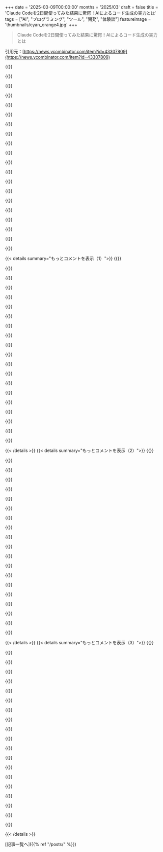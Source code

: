 +++
date = '2025-03-09T00:00:00'
months = '2025/03'
draft = false
title = 'Claude Codeを2日間使ってみた結果に驚愕！AIによるコード生成の実力とは'
tags = ["AI", "プログラミング", "ツール", "開発", "体験談"]
featureimage = 'thumbnails/cyan_orange4.jpg'
+++

> Claude Codeを2日間使ってみた結果に驚愕！AIによるコード生成の実力とは

引用元：[https://news.ycombinator.com/item?id=43307809](https://news.ycombinator.com/item?id=43307809)

{{<matomeQuote body="自分が一番ダメなプロンプトエンジニアだと思う。AIに修正や作成を頼むと、ほとんど正しい答えが返ってこないから。Twitterの成功談は魅力的だけど、AIに全て任せるってのは現実的じゃない気がする。" userName="develoopest" createdAt="2025-03-09T10:46:52" color="">}}

{{<matomeQuote body="多分“コード”と“プログラミング”の違いだと思う。LLMはコードを生成できるけど、プログラミングにこだわるとLLMは期待に応えられない。大多数は“コーダー”であって“プログラマー”じゃないから、LLMにいい印象を持つんだ。" userName="abxyz" createdAt="2025-03-09T11:13:08" color="#ff5c5c">}}

{{<matomeQuote body="最終的な結果が大事で、今のところLLMはコード補完には便利だけど、他にはほとんど役に立たない。書きたいコードは書けるけど、バグだらけで自分で書くのと同じくらい直すのが大変。リリースするソフトがこんなに酷いのは意味がない。" userName="jmull" createdAt="2025-03-09T11:36:13" color="">}}

{{<matomeQuote body="文字列に入る微妙なミスが面白い。結局その修正に時間がかかって、結局は得た時間を失っている。" userName="barbazoo" createdAt="2025-03-09T16:02:41" color="">}}

{{<matomeQuote body="その例があるの？" userName="dabinat" createdAt="2025-03-09T17:06:43" color="">}}

{{<matomeQuote body="アカウントを忘れたので新しく作成して返信。Claudeを使って“Ruby on Rails 8、Hotwire、stimulus、turboでページリフレッシュなしのクライアントサイドのバリデーションを見せて”ってプロンプトを試した。生成されたcontroller名が“validations”じゃなくて“validation”だったので、修正が面倒だったけど、最後的には求めていた通りになった。" userName="the_lonely_time" createdAt="2025-03-09T19:41:57" color="">}}

{{<matomeQuote body="Cursorのルールを試したことある？標準ライブラリを作り、ルールを追加・修正していくのがAIコーディングのベストプラクティスの一つだよ。" userName="fallinditch" createdAt="2025-03-09T17:32:58" color="">}}

{{<matomeQuote body="＞…何千ものルールを使って、追加・修正を繰り返すのが特に効率的なアプリ/システムを作る道なのか？10倍の成果を追求するのに10倍の努力が必要なんて懐疑的だ。" userName="jmull" createdAt="2025-03-09T18:06:20" color="">}}

{{<matomeQuote body="その時点で通常のプログラミングをルールを作る作業に置き換えているだけじゃないか？ルールは再利用可能で、メタプログラミングの一種かもしれないけど。" userName="UltraSane" createdAt="2025-03-09T17:39:34" color="">}}

{{<matomeQuote body="その通り。フレームワークを使うかどうかの判断にも同じ原則が適用される。コーダーはフレームワークをよく理解しなくても早く何かを構築できることに驚くけど、プログラマーは内部で何が起こっているかを理解しようとする。" userName="bikamonki" createdAt="2025-03-10T02:07:15" color="">}}

{{<matomeQuote body="フレームワークを使うのと、詳細を掘り下げることには違いがあると思うけど、あなたの言ってることはNo True Scotsman的な気がする。プログラマーの大半はそんな定義には当てはまらないと思う。私の業界はストリーミングメディアだから、そういうバイアスがあるかも。" userName="InvertedRhodium" createdAt="2025-03-10T02:17:37" color="">}}

{{<matomeQuote body="アーティザンプログラミングが注目されるのを待ってるよ。" userName="beezlewax" createdAt="2025-03-09T11:18:31" color="">}}

{{<matomeQuote body="アーティザナルコードはとっくに存在してるよ。私たちがルダイトの職人だとしたら、LLMは彼らの質の高い作品を安くて質の悪い商品に置き換えた織機のようなものだね。この歴史的な韻を感じる。" userName="pydry" createdAt="2025-03-09T11:27:31" color="">}}

{{<matomeQuote body="プログラマーとコーダーを分けるのは面白いけど、同じ意味だと思う。機械にロジックを書く人のことだし。" userName="gitgud" createdAt="2025-03-09T23:34:21" color="">}}

{{<matomeQuote body="困ってる人のためのヒントをいくつか: Aiderを使ってみるといいよ。コードに比べて安いし、LLMリーダーボードを見てどのLLMを使うか決めると良い。設計モードが役立つけど、私はそれがなくても早いし、段階的に進めるのが大事。3つのブランチを使うべきだね。デバッグ用に切り替えると、バグを直すのにいろいろ試してくれるよ。" userName="BeetleB" createdAt="2025-03-09T17:32:29" color="#45d325">}}

{{<matomeQuote body="三つのブランチを使うのは本当に賢いアイデアだ。" userName="tptacek" createdAt="2025-03-09T17:35:56" color="#45d325">}}

{{<matomeQuote body="それに気づくのに時間がかかったし、すぐに思いつかなかったのは恥ずかしい。多くの人が手動開発でやってることだから、LLMを使うときにいつもの良いプラクティスを無視するのはおかしいよね。" userName="BeetleB" createdAt="2025-03-09T17:48:27" color="">}}

{{<matomeQuote body="LLMは途中でコミットするの？バグ修正のためにブランチを使う理由が分からないんだけど、git reset --hardでいいんじゃない？" userName="vlovich123" createdAt="2025-03-09T18:21:22" color="">}}

{{<matomeQuote body="僕も同じ経験があるよ。AIのいいところは、セマンティックサーチエンジンや家庭教師のような役割かな。複雑に質問しても、時々はしっかりした要約と次のステップを教えてくれる。正しい用語もくれるから、興味があれば他の検索エンジンで詳しく調べるけど、確認は絶対必要だよ。" userName="branko_d" createdAt="2025-03-09T11:05:12" color="#38d3d3">}}

{{<matomeQuote body="僕のワークフローはこんな感じだ（Sonnet 3.7 Thinking in Cursorを使用）: 1. まず、作りたいものを説明して要件を整理。2. 要件を細かく詰める。3. 仕様書を基に実装を頼む。4. Cursor Rulesを実装して、今後も一貫した実装を確保。これで80％は良い結果が出るけど、問題領域を理解して、生成されたものを検証するのが必要だね。" userName="InvertedRhodium" createdAt="2025-03-10T02:15:13" color="#38d3d3">}}

{{< details summary="もっとコメントを表示（1）">}}
{{<matomeQuote body="仕様のアイデアを盗みたくなった。Claudeは問題を解決せずに話が逸れる癖があって、変更を却下したり過去のバージョンに戻さなきゃいけないんだ。ちゃんとした仕様をガイドラインにすれば、もう少し軌道を外れずに済むかも。" userName="theshrike79" createdAt="2025-03-10T06:59:58" color="">}}

{{<matomeQuote body="最近、何百人もの候補者とコーディング面接をしたけど、LLMをうまく使ってる人とそうでない人の差が明らか。OPのように考えるエンジニアは置いてかれると思うよ。週末に個人プロジェクトを作るか新しい言語を学んでみて。あ、Claude webのプロジェクト機能を使うと、出力がかなり変わるから、古いファイルは削除して新しいのに入れ替えてね。" userName="smallerfish" createdAt="2025-03-09T11:29:29" color="#38d3d3">}}

{{<matomeQuote body="何百人？それは相当だね。どんな違いを感じたの？候補者がLLMをどう使ったか聞いた？" userName="triyambakam" createdAt="2025-03-09T14:32:32" color="">}}

{{<matomeQuote body="はい。面接プロセスの第１ラウンドで非同期ビデオ面接をやって、候補者の絞り込みを行っている。面接の開始時に質問を提示し、候補者は自分のIDEで作業しながら画面を共有する。すべての録画を見返してるけど、進捗があまり無いと早送りする。候補者が普段使うツールを使うように促す質問をしていて、LLMを使う人はステップを4～5個進める。" userName="smallerfish" createdAt="2025-03-09T15:37:56" color="#45d325">}}

{{<matomeQuote body="つまり、彼らをインタビューするんじゃなくて、高額な作業サンプルテストをやらせてるんだね。そして評価基準は“短時間で多くのステップをこなすこと”なのか。" userName="gammarator" createdAt="2025-03-09T19:11:16" color="">}}

{{<matomeQuote body="LLMをうまく使える人を見つけようとしてるみたいに感じる。面接をしたことはないけど、LLMを使ってないからといって候補者を落とすのはちょっと厳しいと思うな。各自のやり方があるけど、ちょっとおかしいように思える。" userName="anon22981" createdAt="2025-03-09T19:37:54" color="">}}

{{<matomeQuote body="質問は本当に難しいのか？スタンダードなタスクを聞くなら、LLMに頼ってる人が有利になるのは当然。候補者の能力は、LLMが助けられないシチュエーションでどうなるかが重要だ。日常業務の90％はスタンダードなタスクだけど、優秀なプログラマーがLLMを使わないことで生産性が大幅に下がるのはどうなのか。コードをたくさん生産することがプログラマーの有用性に繋がるとは思えない。" userName="alextingle" createdAt="2025-03-09T17:25:00" color="">}}

{{<matomeQuote body="いいえ、LeetCodeやアルゴリズムの質問はしていない。実質的には「仕様に基づいた小さなプロダクトを作る」という形で進めてる。候補者のプロセス、効果的さ、コミュニケーションを評価していて、コードも後で見直すよ。これは第１ラウンドだけで、通過した人とはさらに深く話して、全体的な力量を理解する。実際、LLMのせいでテストが無駄になっているし、コーディング面接は時間がかかる。" userName="smallerfish" createdAt="2025-03-09T18:07:16" color="#ff5c5c">}}

{{<matomeQuote body="＞基本的には”仕様に基づいた小さなプロダクトを作る”、一連のステップで進めているってこと？それは、返信している人が言っていることに近いと思う。標準的なプロダクトエンジニアリングが簡単になったものだよね。LLMが得意な問題に合わせているだけで、LLMを使える人が有利になる。そういう人を探しているのなら、素晴らしいと思うけど、より良い選択肢を持つ人は大体すっ飛ばしちゃうようなプロセスに思える。" userName="majormajor" createdAt="2025-03-10T00:09:15" color="">}}

{{<matomeQuote body="もし本当に去年の候補者を毎日一人ずつ面接していたのなら、その職場のエンジニアの役割はどんな感じなの？" userName="nsonha" createdAt="2025-03-09T15:04:04" color="">}}

{{<matomeQuote body="Claude Codeを使ってみたんだけど、最初のプロンプトで簡単な実装をお願いしたら、あっさり結果を出してくれた。自分で修正しながら、ツールが自動でバージョンを作れることに気づいて、最終的には自分の手を借りずにいくつかのツールを作らせた。結局、20ドルでClaude Codeを再現することができたんだ。" userName="slooonz" createdAt="2025-03-09T12:30:52" color="#ff5733">}}

{{<matomeQuote body="200行のJavaScriptと75行のPythonのコードを作成するのに20ドルと1日かけて、これがClaude Codeの再現っていうこと？期待値がズレてると思う。" userName="WD-42" createdAt="2025-03-09T15:35:08" color="">}}

{{<matomeQuote body="その出力は多くのプロエンジニアが1日に書くコードと似た量で、彼らはもっと高い。初めての試みだから驚いた。ただ、私ならAiderやSonnetで2ドル未満で100行以上書くことができる。バグを見つけるのに時間がかかるけど、コードの質も良いし、同僚よりマシ。" userName="BeetleB" createdAt="2025-03-09T17:15:37" color="">}}

{{<matomeQuote body="コードの行数は重要じゃない。元の投稿者がClaudeにClaude Codeを再現するようお願いして、成功したと言ってるのが大袈裟だと思う。出力されたのは単純なユーティリティで、驚く人もいるけど、これに何の意味があるのか疑問。" userName="WD-42" createdAt="2025-03-09T18:02:34" color="">}}

{{<matomeQuote body="コーディング時、LLMがGoogleの役割を果たしてる。Javaの特定のクライアントライブラリでRESTリクエストを実装するのに、今はLLMに例を聞く方が早い。GoogleよりLLMの方が使いやすいし、例の修正も楽。" userName="matt_heimer" createdAt="2025-03-09T14:40:18" color="">}}

{{<matomeQuote body="Claude Codeはコードの二次的な結果を考えられないみたい。GrokやGPT4.5、Sonnetを使ってプロンプトを作ると、Claude Codeも上手く動くようになる。私のやり方は問題の文脈を与えて実装計画を作 成させて、それをClaude Codeに渡すこと。" userName="crabl" createdAt="2025-03-09T12:51:49" color="#45d325">}}

{{<matomeQuote body="これらの投稿を見ても、もうエンジニアリングじゃない気がする。私たちは完全に自分たちを排除する一歩手前だと思う。" userName="cglace" createdAt="2025-03-09T14:04:27" color="">}}

{{<matomeQuote body="バイナリやアセンブリ、Cを書く必要はないと思ってる。要件や設計、受入基準を書く必要があるし、インフラのプロビジョニングやテストもある。99%を自動化したら、要件が膨れ上がるんじゃない？" userName="bckr" createdAt="2025-03-09T17:11:44" color="">}}

{{<matomeQuote body="プログラミングが不得意な私は、LLMが素晴らしいと思ってる。具体的な例ややり取りを共有してくれたら嬉しい。自分とあなたの違いを知りたいんだ。" userName="Balgair" createdAt="2025-03-09T15:19:12" color="">}}

{{<matomeQuote body="Claude Codeを使うにはプロンプトを工夫する必要がある。ある時は素晴らしい結果が出るけど、別の時は失敗する。結果に大きな影響を与えるプロンプトのコツがあるんだ。" userName="egorfine" createdAt="2025-03-09T11:14:10" color="">}}


{{< /details >}}
{{< details summary="もっとコメントを表示（2）">}}
{{<matomeQuote body="ここでの話を見て、Claude Codeを試してみることにしたんだ。以前はClaude.aiプランが必要だと思ってたけど、実際はAPIキーだけで使えることがわかった。既存のアプリにちょっとした機能を追加してもらったら、60秒で$0.73かかって、51行の変更があったんだけど、その結果にかなり感動したよ。俺がやるのと同じ変更をしてくれた。Aiderも同じことを頼んだら、最初は必要なファイルを見逃して、数回やり直してなんとか同じ変更を出せたけど、Aiderは15秒、$0.07で済んだから10%のコスト。結局、自律性が高いツールはコストも高くなるみたいだね。" userName="CGamesPlay" createdAt="2025-03-10T00:12:02" color="#ff5c5c">}}

{{<matomeQuote body="その変更をコーディングするのにどれくらい時間がかかった？" userName="bufferoverflow" createdAt="2025-03-10T07:15:42" color="">}}

{{<matomeQuote body="多分3分くらい？こういうコーディングツールは、だいたい何をやりたいかは知ってるし、LLMが正しい方向に進んでるか確認するのが簡単だから。Claude Codeが俺を300%も効果的にしてるわけじゃないけど、今回のシンプルなタスクでは役立ったと思うよ。" userName="CGamesPlay" createdAt="2025-03-10T07:49:52" color="">}}

{{<matomeQuote body="生成時間だけを比較してるの？生成コードをチェックする必要な時間も含めるとどうなる？複雑な環境での時間はどう変わる？" userName="generic92034" createdAt="2025-03-10T08:26:28" color="">}}

{{<matomeQuote body="そのタスクを選んだ理由は、AIを使う方が自分でコーディングするより速いだろうと思ったから。生成コードの確認は簡単だったよ。複雑な環境での時間の変化がわからないけど、Claudeの自律性が無駄なアイディアに時間とお金を使わせるんじゃないかと心配してる。" userName="CGamesPlay" createdAt="2025-03-10T09:38:32" color="#ff33a1">}}

{{<matomeQuote body="AIが生成したコードを繰り返しデバッグするのにどれくらい時間がかかるだろう？" userName="off_by_inf" createdAt="2025-03-10T08:24:12" color="">}}

{{<matomeQuote body="俺も少しClaude Codeを使ってみたけど、料金が高すぎるな。20行のスクリプト変更が10セント、READMEの簡単な編集が7セント。エンジニアはもっと稼いでるが、大きなタスクではコストが暴騰しそうだ。月に$10-$20使うのは簡単に超えそう。CodyやCopilotを使う理由は月$10だから。制限がかかることはあるけど、出費が増えすぎないのがいい。" userName="artdigital" createdAt="2025-03-10T03:39:54" color="#ff5c5c">}}

{{<matomeQuote body="フリーランスのコンサルタントとして、こういうツールが収入を大幅に増やす可能性があるのは興味深い。ただ、その結果、見慣れないコードを持っていることや、高度なバグや制約に悩まされることが心配だ。" userName="stevage" createdAt="2025-03-10T05:28:37" color="">}}

{{<matomeQuote body="現在、CursorとAnthropicのAPIで$200-$300かかってるが、両方のフルタイムの仕事に加えフリーランスでも収益を上げている。自動化のためのコードレビューが増えて、通常のコーディングよりもその効果を感じてる。これでやった仕事は、普通の仕事よりも賞賛されてるよ。" userName="firtoz" createdAt="2025-03-10T05:56:27" color="#38d3d3">}}

{{<matomeQuote body="Cursorの月500検索を超えた？APIキーを接続して従量制課金を使ってるの？500回近くも使ってないから、$200-$300にどうやって達したのか気になる。たぶんCursor以外にもAnthropicに支払ってるんだろうね。" userName="coffeecantcode" createdAt="2025-03-10T12:27:33" color="">}}

{{<matomeQuote body="ちょっと不安だなぁ、やったことないコードが出てきちゃうのがね。新機能を実装するたびに他の人のコードを扱わなきゃいけなくなるのは大きなデメリットだと思う。AIに完全に依存することになりそうだし、これって避けられない未来なの？" userName="leoedin" createdAt="2025-03-10T06:54:43" color="">}}

{{<matomeQuote body="AIがちゃんと仕事してくれるなら大丈夫なんじゃない？でも、今のAIはそこまで信用できるものじゃないと思うよ。50％も信用できるとは言えないし、80％まで良くなったとしても、その後の改善はめっちゃ難しいと思う。私たちの人生中に100％の信頼できるAIにはならないんじゃないかな。" userName="bluefirebrand" createdAt="2025-03-10T14:42:57" color="">}}

{{<matomeQuote body="昔の開発者たちが『自分より優れたコードは書けない』って言い続ける一方で、仕事が見つからないのを不思議に思う時代が来ると思う。今のAIは、もう50％以上は信用できるかもね。" userName="itsoktocry" createdAt="2025-03-10T16:49:20" color="#45d325">}}

{{<matomeQuote body="Grok使ってるけど、無料だし制限もほとんどないよ。全体のコードベースは送らない方がいいけど、一つのファイルだけなら大丈夫。依存ファイルのソースがなくてもちゃんと理解してくれるのがすごいと思う。OpenAIのツールは毎日ログアウトされて面倒だけど、こっちは問題なし。" userName="zo1" createdAt="2025-03-10T09:35:41" color="#38d3d3">}}

{{<matomeQuote body="確かにエンジニアの多くはもっと速く高く費用がかさむから、AIに頼らざるを得ない時代も来るだろうね。それに、ほとんどのエンジニアはハルシネートしないけど、Claudeは結構しちゃうんだ。コストがかかる場合、それはあんまり面白くないよね。" userName="bayarearefugee" createdAt="2025-03-10T07:39:44" color="">}}

{{<matomeQuote body="エンジニアもバグを作ることあるよ。バグの発生率は今のAIより低いだけでさ。" userName="naasking" createdAt="2025-03-10T13:20:08" color="">}}

{{<matomeQuote body="エンジニアのバグは様々な原因があるし、LLMのハルシネーションとは違うよね。普通にありえないAPIのPRとか見ることはないし、それを合理化するための皮肉も通じないんじゃないかな。" userName="aziaziazi" createdAt="2025-03-10T14:23:59" color="">}}

{{<matomeQuote body="PRはすでにテスト済みで精査されたコードだから、LLMの出力とは比較できないよ。LLMの出力は、未テストの曖昧な記憶に基づく最初のコードと同じ。APIの詳細を忘れることもよくあるしね。" userName="naasking" createdAt="2025-03-10T14:47:36" color="">}}

{{<matomeQuote body="APIの詳細が曖昧だと気づいて、ドキュメントを確認しないのは珍しいよね。その自己認識が今のツールにはまだ欠けてると思う。" userName="lanstin" createdAt="2025-03-10T15:28:58" color="#45d325">}}

{{<matomeQuote body="人間のプログラマは、オートコンプリートや構文ハイライト、最終的にはコンパイルやビルドの手助けを受けるからね。LLMに近い体験をするには、notepad.exeを開いて大きく変更してからビルドして、コンパイラが関数名を想像する確率を教えてくれるのを待つことになるよ。" userName="TeMPOraL" createdAt="2025-03-10T19:22:23" color="">}}


{{< /details >}}
{{< details summary="もっとコメントを表示（3）">}}
{{<matomeQuote body="こういうツールはCursorみたいにサブスクリプションモデルで運営するのが多くのユーザーにとって合理的だと思う。従量課金制だと、エージェントが引き出すコンテキストや実行する回数で余計なコストが増えるから、開発者は効率を考えない理由があるかも。Cursorのモデルだと、効率が良いエージェントほど利益が増えるから、サブスクリプション制の方が全体的に良いよ。" userName="lolinder" createdAt="2025-03-10T12:57:26" color="#ff5c5c">}}

{{<matomeQuote body="いや、これはお得だよね。エンジニアはもっと少ない仕事で高い給料もらってるから。" userName="personjerry" createdAt="2025-03-10T01:11:17" color="">}}

{{<matomeQuote body="俺はもっと多くの仕事をしてるから、簡単なタスクでやったのとは比べられない。Claudeは変更のテストすらしないし、機能を実装する必要を決めることもしないんだ。でも、俺の比較は“Claude Codeとどう違うか”じゃなくて“Claude CodeとAiderの比較”だからね。上司はAiderやClaude Codeなんて使わないし、俺の代わりにそれを使ったら不満が出るだろう。" userName="CGamesPlay" createdAt="2025-03-10T02:15:57" color="">}}

{{<matomeQuote body="要点を見逃してるよ。その主張は、Claude CodeやAiderがやったことに対して人を雇う方がコストがかかるってことじゃない？" userName="y1n0" createdAt="2025-03-10T02:28:49" color="">}}

{{<matomeQuote body="そのポイントには直接答えてると思うよ。確かに、Claude CodeやAiderがやったことを俺がやると高くつくだろうけど、Claude CodeやAiderが止まったところで俺の仕事に誰も満足しない。" userName="CGamesPlay" createdAt="2025-03-10T03:44:39" color="#38d3d3">}}

{{<matomeQuote body="彼らは必ずしも代わりになると言ってるわけではないと思う。高くても君の時間よりは安くて、他のタスクにもっと集中できるようになるってことだよ。" userName="johnmaguire" createdAt="2025-03-10T03:49:37" color="">}}

{{<matomeQuote body="前半は正しいけど、結論は“今日Claudeでエンジニアを再現している”じゃなく、“経験豊富なエンジニアが生産性を10倍にしたから、インターンを雇わなくて済む”になるべきだよ。" userName="baq" createdAt="2025-03-10T06:27:31" color="#ff5733">}}

{{<matomeQuote body="つまり“経験豊富なエンジニアが生産性を10倍にしたから、90%は解雇できる”ってことか。" userName="bhaney" createdAt="2025-03-10T06:53:36" color="">}}

{{<matomeQuote body="生産性の向上は数週間後には減少するってみんな忘れがちだよ。エンジニアリングスキルが急に鈍るのは確かで、LLMに考えさせるようになるとコードが質が落ちていく。使わないと失うから、早めに気づくのが重要だね。" userName="risyachka" createdAt="2025-03-10T11:02:34" color="#ff33a1">}}

{{<matomeQuote body="最近の「AI自動プログラミング」ってどこに向かってるんだろう？３０年前はFX取引が人間トレーダーでやってたけど、今はほとんどがアルゴリズムによる自動化。2025年のソフトウェア開発は2000年代のFXのようになるのかな？" userName="cloudbonsai" createdAt="2025-03-10T07:03:46" color="">}}

{{<matomeQuote body="僕がコードを学び始めた理由は、安上がりでアート系の音楽を作りたかったから。最初にPure Dataをダウンロードした時の感動は忘れられない。今の時代は、お金を払わなきゃいけない感が強いのが残念だけど、それでも学ぶ楽しさを感じている人もいるはず。" userName="beepbooptheory" createdAt="2025-03-10T02:54:19" color="#785bff">}}

{{<matomeQuote body="今の子供たちがコードを学ぶのが難しい理由ってあるの？むしろLLMがあって、個別の質問に答えてくれる無料のチューターがいるんだから、昔より学びやすいと思うけど。" userName="idiotsecant" createdAt="2025-03-10T04:12:12" color="#ff5733">}}

{{<matomeQuote body="中年になったけどずっとプログラミングを学びたかった。１年前からLLMを指導役にして、楽しく学べてる。今の学びやすさは素晴らしいと思う。" userName="GlassOwAter" createdAt="2025-03-10T05:08:54" color="#38d3d3">}}

{{<matomeQuote body="今の「やり方はクレジットカード必須だ」との意見は経験者に当てはまるけど、ただコードを作るだけの人には当てはまらないと思う。やはり学ぶ情熱が求められてるし、2027年にはどうなるか心配。" userName="baq" createdAt="2025-03-10T06:34:49" color="">}}

{{<matomeQuote body="2027年にはプログラミングは資金力が鍵になるだろうね。オープンソースにとってはどうなるんだろう。" userName="cft" createdAt="2025-03-10T08:40:54" color="">}}

{{<matomeQuote body="開発者向けのスタートアップって本当に大変だよね。どんなにお得でも、開発者は結局自分で作るかオープンソースに頼る傾向がある。" userName="Bjorkbat" createdAt="2025-03-10T02:57:38" color="">}}

{{<matomeQuote body="開発者が購入決定権を持たない理由はここにあると思う。大企業のIT部門が買ったツールを使わされることが多いから。開発者向けの製品は、実はIT担当者向けに売られてるのかも。" userName="deepGem" createdAt="2025-03-10T06:14:46" color="">}}

{{<matomeQuote body="自分が大事に思っているのはロックインのコストや、頼るツールを修正する楽しみ。これを無視すると物足りない。" userName="cwalv" createdAt="2025-03-10T04:44:30" color="#ff5c5c">}}

{{<matomeQuote body="僕は「ロックインのコスト」以上に「ハッカー精神」が大事だと思う。ツールを使うだけではなく、その背後にあるものを理解したい。" userName="TheDong" createdAt="2025-03-10T05:04:14" color="#45d325">}}

{{<matomeQuote body="投稿者はCursorやWindsurfみたいなAIコーディングアシスタントをあまり試してないみたいだね。最近エージェント型AIを使った感想だけど、90パーセントは快適で効率的だけど、残りの10パーセントはすごい痛いデバッグにつながることがあるんだ。個人的には、LLMコーディングアシスタントの最適な使い方は、戦略的なアーキテクチャの議論や、単一ファイル内の小さな明確なタスクに使うべきだと思う。エージェントはこの２つの間にうまく収まらないことが多いから、複数のつながったファイルを管理させるのは危険で生産的じゃないと感じてる。" userName="chaosprint" createdAt="2025-03-09T12:00:08" color="#ff5733">}}


{{< /details >}}


[記事一覧へ]({{% ref "/posts/" %}})
